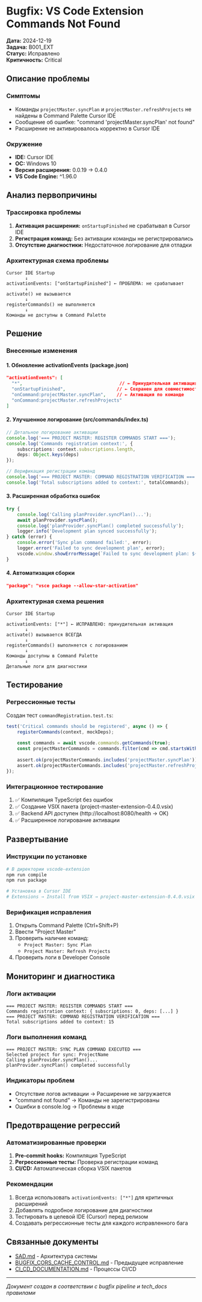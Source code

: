 # Bugfix: VS Code Extension Commands Not Found

**Дата:** 2024-12-19  
**Задача:** B001_EXT  
**Статус:** Исправлено  
**Критичность:** Critical  

## Описание проблемы

### Симптомы
- Команды `projectMaster.syncPlan` и `projectMaster.refreshProjects` не найдены в Command Palette Cursor IDE
- Сообщение об ошибке: "command 'projectMaster.syncPlan' not found"
- Расширение не активировалось корректно в Cursor IDE

### Окружение
- **IDE:** Cursor IDE
- **ОС:** Windows 10
- **Версия расширения:** 0.0.19 → 0.4.0
- **VS Code Engine:** ^1.96.0

## Анализ первопричины

### Трассировка проблемы
1. **Активация расширения:** `onStartupFinished` не срабатывал в Cursor IDE
2. **Регистрация команд:** Без активации команды не регистрировались
3. **Отсутствие диагностики:** Недостаточное логирование для отладки

### Архитектурная схема проблемы
```
Cursor IDE Startup
       ↓
activationEvents: ["onStartupFinished"] ← ПРОБЛЕМА: не срабатывает
       ↓
activate() не вызывается
       ↓
registerCommands() не выполняется
       ↓
Команды не доступны в Command Palette
```

## Решение

### Внесенные изменения

#### 1. Обновление activationEvents (package.json)
```json
"activationEvents": [
  "*",                                    // ← Принудительная активация
  "onStartupFinished",                   // ← Сохранен для совместимости
  "onCommand:projectMaster.syncPlan",    // ← Активация по команде
  "onCommand:projectMaster.refreshProjects"
]
```

#### 2. Улучшенное логирование (src/commands/index.ts)
```typescript
// Детальное логирование активации
console.log('=== PROJECT MASTER: REGISTER COMMANDS START ===');
console.log('Commands registration context:', {
    subscriptions: context.subscriptions.length,
    deps: Object.keys(deps)
});

// Верификация регистрации команд
console.log('=== PROJECT MASTER: COMMAND REGISTRATION VERIFICATION ===');
console.log('Total subscriptions added to context:', totalCommands);
```

#### 3. Расширенная обработка ошибок
```typescript
try {
    console.log('Calling planProvider.syncPlan()...');
    await planProvider.syncPlan();
    console.log('planProvider.syncPlan() completed successfully');
    logger.info('Development plan synced successfully');
} catch (error) {
    console.error('Sync plan command failed:', error);
    logger.error('Failed to sync development plan', error);
    vscode.window.showErrorMessage(`Failed to sync development plan: ${error}`);
}
```

#### 4. Автоматизация сборки
```json
"package": "vsce package --allow-star-activation"
```

### Архитектурная схема решения
```
Cursor IDE Startup
       ↓
activationEvents: ["*"] ← ИСПРАВЛЕНО: принудительная активация
       ↓
activate() вызывается ВСЕГДА
       ↓
registerCommands() выполняется с логированием
       ↓
Команды доступны в Command Palette
       ↓
Детальные логи для диагностики
```

## Тестирование

### Регрессионные тесты
Создан тест `commandRegistration.test.ts`:
```typescript
test('Critical commands should be registered', async () => {
    registerCommands(context, mockDeps);
    
    const commands = await vscode.commands.getCommands(true);
    const projectMasterCommands = commands.filter(cmd => cmd.startsWith('projectMaster.'));
    
    assert.ok(projectMasterCommands.includes('projectMaster.syncPlan'));
    assert.ok(projectMasterCommands.includes('projectMaster.refreshProjects'));
});
```

### Интеграционное тестирование
1. ✅ Компиляция TypeScript без ошибок
2. ✅ Создание VSIX пакета (project-master-extension-0.4.0.vsix)
3. ✅ Backend API доступен (http://localhost:8080/health → OK)
4. ✅ Расширенное логирование активации

## Развертывание

### Инструкции по установке
```bash
# В директории vscode-extension
npm run compile
npm run package

# Установка в Cursor IDE
# Extensions → Install from VSIX → project-master-extension-0.4.0.vsix
```

### Верификация исправления
1. Открыть Command Palette (Ctrl+Shift+P)
2. Ввести "Project Master"
3. Проверить наличие команд:
   - `Project Master: Sync Plan`
   - `Project Master: Refresh Projects`
4. Проверить логи в Developer Console

## Мониторинг и диагностика

### Логи активации
```
=== PROJECT MASTER: REGISTER COMMANDS START ===
Commands registration context: { subscriptions: 0, deps: [...] }
=== PROJECT MASTER: COMMAND REGISTRATION VERIFICATION ===
Total subscriptions added to context: 15
```

### Логи выполнения команд
```
=== PROJECT MASTER: SYNC PLAN COMMAND EXECUTED ===
Selected project for sync: ProjectName
Calling planProvider.syncPlan()...
planProvider.syncPlan() completed successfully
```

### Индикаторы проблем
- Отсутствие логов активации → Расширение не загружается
- "command not found" → Команды не зарегистрированы
- Ошибки в console.log → Проблемы в коде

## Предотвращение регрессий

### Автоматизированные проверки
1. **Pre-commit hooks:** Компиляция TypeScript
2. **Регрессионные тесты:** Проверка регистрации команд
3. **CI/CD:** Автоматическая сборка VSIX пакетов

### Рекомендации
1. Всегда использовать `activationEvents: ["*"]` для критичных расширений
2. Добавлять подробное логирование для диагностики
3. Тестировать в целевой IDE (Cursor) перед релизом
4. Создавать регрессионные тесты для каждого исправленного бага

## Связанные документы
- [SAD.md](../project_docs/SAD.md) - Архитектура системы
- [BUGFIX_CORS_CACHE_CONTROL.md](BUGFIX_CORS_CACHE_CONTROL.md) - Предыдущее исправление
- [CI_CD_DOCUMENTATION.md](CI_CD_DOCUMENTATION.md) - Процессы CI/CD

---
*Документ создан в соответствии с bugfix pipeline и tech_docs правилами* 